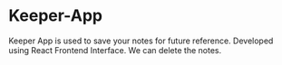 
# Keeper-App

Keeper App is used to save your notes for future reference. Developed using React Frontend Interface.
We can delete the notes.

